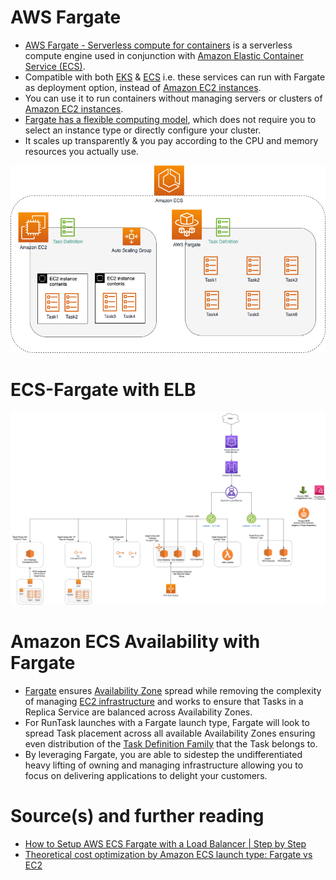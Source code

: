 
# AWS Fargate
- [AWS Fargate - Serverless compute for containers](https://aws.amazon.com/fargate/) is a serverless compute engine used in conjunction with [Amazon Elastic Container Service (ECS)](AmazonECS/Readme.md). 
- Compatible with both [EKS](AmazonEKS.md) & [ECS](AmazonECS/Readme.md) i.e. these services can run with Fargate as deployment option, instead of [Amazon EC2 instances](AmazonEC2/ReadMe.md).
- You can use it to run containers without managing servers or clusters of [Amazon EC2 instances](AmazonEC2/ReadMe.md). 
- [Fargate has a flexible computing model](https://aws.amazon.com/fargate/faqs/?nc=sn&loc=4), which does not require you to select an instance type or directly configure your cluster. 
- It scales up transparently & you pay according to the CPU and memory resources you actually use.

![img.png](AmazonECS/assests/ECS-Tasks.png)

# ECS-Fargate with ELB

![img.png](../1_NetworkingAndContentDelivery/ElasticLoadBalancer/assests/AWS_Elastic_Load_Balancer.png)

# Amazon ECS Availability with Fargate
- [Fargate](https://aws.amazon.com/blogs/containers/amazon-ecs-availability-best-practices/) ensures [Availability Zone](../AWS-Global-Architecture-Region-AZ.md) spread while removing the complexity of managing [EC2 infrastructure](AmazonEC2/ReadMe.md) and works to ensure that Tasks in a Replica Service are balanced across Availability Zones. 
- For RunTask launches with a Fargate launch type, Fargate will look to spread Task placement across all available Availability Zones ensuring even distribution of the [Task Definition Family](https://docs.aws.amazon.com/AmazonECS/latest/developerguide/task_definition_parameters.html) that the Task belongs to. 
- By leveraging Fargate, you are able to sidestep the undifferentiated heavy lifting of owning and managing infrastructure allowing you to focus on delivering applications to delight your customers.

# Source(s) and further reading
- [How to Setup AWS ECS Fargate with a Load Balancer | Step by Step](https://www.youtube.com/watch?v=o7s-eigrMAI)
- [Theoretical cost optimization by Amazon ECS launch type: Fargate vs EC2](https://aws.amazon.com/blogs/containers/theoretical-cost-optimization-by-amazon-ecs-launch-type-fargate-vs-ec2/)
